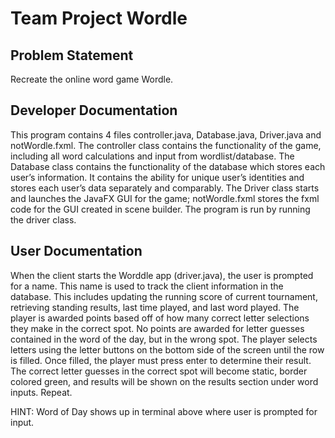 # Team Project Wordle

## Problem Statement
Recreate the online word game Wordle. 

## Developer Documentation
This program contains 4 files controller.java, Database.java, Driver.java and
notWordle.fxml. The controller class contains the functionality of the game,
including all word calculations and input from wordlist/database. The Database
class contains the functionality of the database which stores each user’s
information. It contains the ability for unique user’s identities and stores each
user’s data separately and comparably. The Driver class starts and launches the
JavaFX GUI for the game; notWordle.fxml stores the fxml code for the GUI created
in scene builder. The program is run by running the driver class. 

## User Documentation
When the client starts the Worddle app (driver.java), the user is prompted for a name. This name is used to track the client information in the database. This includes updating the running score of current tournament, retrieving standing results, last time played, and last word played. The player is awarded points based off of how many correct letter selections they make in the correct spot. No points are awarded for letter guesses contained in the word of the day, but in the wrong spot. The player selects letters using the letter buttons on the bottom side of the screen until the row is filled. Once filled, the player must press enter to determine their result. The correct letter guesses in the correct spot will become static, border colored green, and results will be shown on the results section under word inputs. Repeat.

HINT: Word of Day shows up in terminal above where user is prompted for input. 

